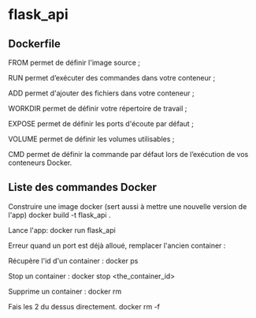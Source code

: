 # flask_api

## Dockerfile 

FROM permet de définir l'image source ;

RUN permet d’exécuter des commandes dans votre conteneur ;

ADD permet d'ajouter des fichiers dans votre conteneur ;

WORKDIR permet de définir votre répertoire de travail ;

EXPOSE permet de définir les ports d'écoute par défaut ;

VOLUME permet de définir les volumes utilisables ;

CMD permet de définir la commande par défaut lors de l’exécution de vos conteneurs Docker.


## Liste des commandes Docker

Construire une image docker (sert aussi à mettre une nouvelle version de l'app)
docker build -t flask_api .

Lance l'app:
docker run flask_api

Erreur quand un port est déjà alloué, remplacer l'ancien container :

Récupère l'id d'un container : 
docker ps

Stop un container :
docker stop <the_container_id>

Supprime un container :
docker rm <the-container-id>

Fais les 2 du dessus directement.
docker rm -f <the-container-id>

